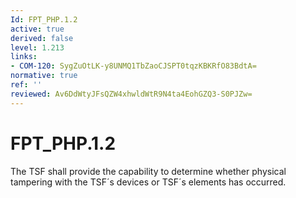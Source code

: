 ```yaml
---
Id: FPT_PHP.1.2
active: true
derived: false
level: 1.213
links:
- COM-120: SygZuOtLK-y8UNMQ1TbZaoCJSPT0tqzKBKRfO83BdtA=
normative: true
ref: ''
reviewed: Av6DdWtyJFsQZW4xhwldWtR9N4ta4EohGZQ3-S0PJZw=
---
```


# FPT_PHP.1.2

The TSF shall provide the capability to determine whether physical tampering with the TSF´s devices or TSF´s elements has occurred.